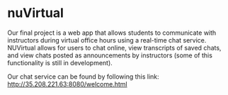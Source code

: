 # nuVirtual
Our final project is a web app that allows students to communicate with instructors during virtual office hours using a real-time chat service. NUVirtual allows for users to chat online, view transcripts of saved chats, and view chats posted as announcements by instructors (some of this functionality is still in development).

Our chat service can be found by following this link:
http://35.208.221.63:8080/welcome.html

